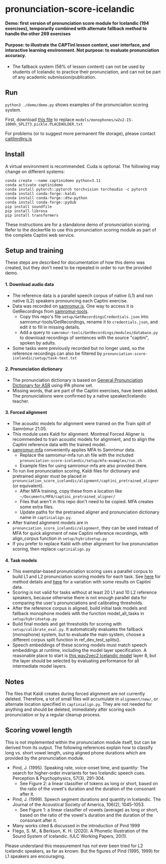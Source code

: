 # pronunciation-score-icelandic
#### Demo: first version of pronunciation score module for Icelandic (194 exercises), temporarily combined with alternate fallback method to handle the other 269 exercises

#### Purpose: to illustrate the CAPTinI lesson content, user interface, and interactive learning environment. Not purpose: to evaluate pronunciation accuracy. 
- The fallback system (58% of lesson content) can not be used by students of Icelandic to practice their pronunciation, and can not be part of any academic submission/publication.

## Run
`python3 ./demo/demo.py` shows examples of the pronunciation scoring system.

First, download [this file](https://drive.google.com/file/d/1kPbGDGSAMuyEGdfW5N29fk3pEXjS2n1G/view?usp=share_link) to replace `models/monophones/w2v2-IS-1000h_SPLIT3.pickle.PLACEHOLDER.txt`

For problems (or to suggest more permanent file storage), please contact caitlinr@ru.is

## Install

A virtual environment is recommended. Cuda is optional. The following may change on different systems:
```
conda create --name captinidemo python=3.11
conda activate captinidemo
conda install pytorch::pytorch torchvision torchaudio -c pytorch
conda install conda-forge::kaldi
conda install conda-forge::dtw-python
conda install conda-forge::pydub
pip install soundfile
pip install librosa
pip install transformers
```

These instructions are for a standalone demo of pronunciation
scoring. Refer to the dockerfile to use this pronunciation scoring module as
part of the complete Captini web service.


## Setup and training
These steps are described for documentation of how this demo was
created, but they don't need to be repeated in order to run the provided demo.

#### 1. Download audio data
- The reference data is a parallel speech corpus of native (L1) and non native
(L2) speakers pronouncing each Captini exercise.
- Data was recorded on [samromur.is](https://samromur.is/). One way to
  access it is GetRecordings from
  [samromur-tools](https://github.com/cadia-lvl/samromur-tools/).
    - Copy this repo's file `setup/GetRecordingsCredentials.json` into
  samromur-tools/GetRecordings, rename it to `credentials.json`, and edit it
  to fill in missing details.
    - Add a query to `samromur-tools/GetRecordings/modules/database.py` to
  download recordings of sentences with the source "captini", spoken
  by adults.
- Some tasks were previously recorded but no longer used, so the reference
  recordings can also be filtered by `pronunciation-score-icelandic/setup/task-text.txt`

#### 2. Pronunciation dictionary
- The pronunciation dictionary is based on
    [General Pronunciation Dictionary for ASR](https://repository.clarin.is/repository/xmlui/handle/20.500.12537/199)
    using IPA phone set.
- Missing words, that are part of the Captini exercises, have
    been added. The pronunciations were confirmed by a native
    speaker/Icelandic teacher.

#### 3. Forced alignment
- The acoustic models for alignment were trained on the Train split of
Samrómur 21.05.
- This module uses Kaldi for alignment. Montreal Forced Aligner is recommended to train acoustic models for
  alignment, and to align the Captini reference data with the trained model.
- [samromur-mfa](https://github.com/cadia-lvl/samromur-mfa)
conveniently applies MFA to Samrómur data.
    - Replace the samromur-mfa run.sh file with the included
	`pronunciation-score-icelandic/setup/mfa-examples/run.sh`
	- Example files for using samromur-mfa are also provided there.
- To run live pronunciation scoring, Kaldi files for dictionary and
  pretrained aligner must be placed in
  `pronunciation_score_icelandic/alignment/captini_pretrained_aligner`
  (or equivalent).
    - After MFA training, copy these from a location like
	`~/Documents/MFA/captini_pretrained_aligner/`
    - Files that aren't in this repo don't need to be copied. MFA creates some extra files.
	- Update paths for the pretrained aligner and pronunciation dictionary name in `captinialign.py`.
- After trained alignment models are in `pronunciation_score_icelandic/alignment`, they
  can be used instead of MFA for quick alignment of new Captini
  reference recordings, with
  align_corpus function in `setup/hybridsetup.py`
- If you prefer to replace Kaldi with other alignment for live
  pronunciation scoring, then replace `captinialign.py`

#### 4. Task models
- This exemplar-based pronunciation scoring uses a parallel corpus to
build L1 and L2 pronunciation scoring models for each task. See [here](https://ieeexplore.ieee.org/document/10095033) for
method details and
[here](https://www.isca-archive.org/interspeech_2023/richter23b_interspeech.pdf)
for a variation with some results on Captini data.
- Scoring is not valid for tasks without at least 20 L1 and 10 L2 reference
  speakers, because otherwise there is not enough parallel data for
  comparing the user's pronunciations and calibrating thresholds.
- After the reference corpus is aligned, build initial task 
models and fallback monophone models with the function model\_all\_tasks in `setup/hybridsetup.py`
- Build final models and get thresholds for scoring with
  `setup/calibrate_eval.py`. It automatically evaluates the fallback
  (monophone) system, but to evaluate the main system, choose a
  different corpus split function in ref\_dev\_test\_splits().
- Speech embeddings of these scoring models must match speech
  embeddings at runtime, including the model layer specification. A reasonable place to start is [this wav2vec2
  Icelandic model](https://huggingface.co/carlosdanielhernandezmena/wav2vec2-large-xlsr-53-icelandic-ep10-1000h)
  layer 8, but the layer should be selected by evaluating performance
  for all intermediate model layers.

## Notes
The files that Kaldi creates during forced alignment are not currently deleted. 
Therefore, a lot of small files will accumulate in `alignment/new/`, or alternate
location specified in `captinialign.py`.
They are not needed for anything and should be deleted, immediately
after scoring each pronunciation or by a regular cleanup process.


## Scoring vowel length
This is not implemented within the pronunciation module itself, but
can be derived from its output. The following references explain how
to classify long vs. short vowel length, using aligned phone durations
which are provided by the pronunciation module.


- Pind, J. (1995). Speaking rate, voice-onset time, and quantity: The search for higher-order invariants for two Icelandic speech cues. Perception & Psychophysics, 57(3), 291-304.
   - See Figure 2: a linear classifier of tokens as long or short, based on the ratio of the vowel's duration and the duration of the consonant after it.
- Pind, J. (1999). Speech segment durations and quantity in Icelandic. The Journal of the Acoustical Society of America, 106(2), 1045-1053.
   - See Figure 1: a linear classifier of vowels (average) as long or short, based on the ratio of the vowel's duration and the duration of the consonant after it.
- Many works cited & discussed in the introduction of Pind 1999
- Flego, S. M., & Berkson, K. H. (2020). A Phonetic Illustration of the Sound System of Icelandic. IULC Working Papers, 20(1).

Please understand this measurement has not ever been tried for L2 Icelandic speakers, as far as known. But the figures of Pind (1995, 1999) for L1 speakers are encouraging.

